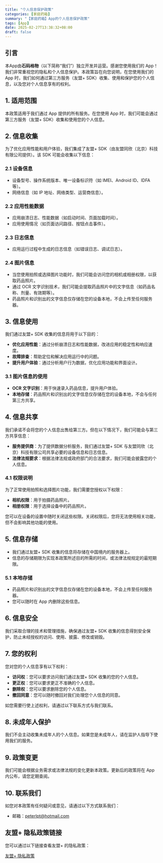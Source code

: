 ```yaml
---
title: "个人信息保护政策"
categories: [家庭药箱]
summary: "【家庭药箱】App的个人信息保护政策"
tags: [App]
date: 2025-02-27T13:38:32+08:00
draft: false
---
```


## 引言

本App由**石码格物**（以下简称“我们”）独立开发并运营。感谢您使用我们的 App！我们非常重视您的隐私和个人信息保护。本政策旨在向您说明，在您使用我们的 App 时，我们如何通过第三方服务（友盟+ SDK）收集、使用和保护您的个人信息，以及您对个人信息享有的权利。

## 1. 适用范围

本政策适用于我们通过 App 提供的所有服务。在您使用 App 时，我们可能会通过第三方服务（友盟+ SDK）收集和使用您的个人信息。

## 2. 信息收集

为了优化应用性能和用户体验，我们集成了友盟+ SDK（由友盟同欣（北京）科技有限公司提供）。该 SDK 可能会收集以下信息：

### 2.1 设备信息

- 设备型号、操作系统版本、唯一设备标识符（如 IMEI、Android ID、IDFA 等）。
- 网络信息（如 IP 地址、网络类型、运营商信息）。

### 2.2 应用性能数据

- 应用崩溃日志、性能数据（如启动时间、页面加载时间）。
- 应用使用情况（如页面访问路径、按钮点击事件）。

### 2.3 日志信息

- 应用运行过程中生成的日志信息（如错误日志、调试日志）。

### 2.4 图片信息

- 当您使用拍照或选择图片功能时，我们可能会访问您的相机或相册权限，以获取药品照片。
- 通过 OCR 文字识别技术，我们可能会提取药品照片中的文字信息（如药品名称、剂量、有效期等）。
- 药品照片和识别出的文字信息仅存储在您的设备本地，不会上传至任何服务器。

## 3. 信息使用

我们通过友盟+ SDK 收集的信息将用于以下目的：

- **优化应用性能**：通过分析崩溃日志和性能数据，改进应用的稳定性和响应速度。
- **故障排查**：帮助定位和解决应用运行中的问题。
- **提升用户体验**：通过分析用户行为数据，优化应用功能和界面设计。

### 3.1 图片信息的使用

- **OCR 文字识别**：用于快速录入药品信息，提升用户体验。
- **本地存储**：药品照片和识别出的文字信息仅存储在您的设备本地，不会与任何第三方共享。

## 4. 信息共享

我们承诺不会将您的个人信息出售给第三方。但在以下情况下，我们可能会与第三方共享信息：

- **服务提供商**：为了提供数据分析服务，我们通过友盟+ SDK 与友盟同欣（北京）科技有限公司共享必要的设备信息和日志信息。
- **法律法规要求**：根据法律法规或政府部门的合法要求，我们可能会披露您的个人信息。

### 4.1 权限说明

为了正常使用拍照和选择图片功能，我们需要您授权以下权限：

- **相机权限**：用于拍摄药品照片。
- **相册权限**：用于选择设备中的药品照片。

您可以在设备的设置中随时关闭这些权限。关闭权限后，您将无法使用相关功能，但不会影响其他功能的使用。

## 5. 信息存储

- 我们通过友盟+ SDK 收集的信息将存储在中国境内的服务器上。
- 信息的存储期限为实现本政策所述目的所需的时间，或法律法规规定的最短期限。

### 5.1 本地存储

- 药品照片和识别出的文字信息仅存储在您的设备本地，不会上传至任何服务器。
- 您可以随时在 App 内删除这些信息。

## 6. 信息安全

我们采取合理的技术和管理措施，确保通过友盟+ SDK 收集的信息得到安全保护，防止未经授权的访问、使用、披露、修改或销毁。

## 7. 您的权利

您对您的个人信息享有以下权利：

- **访问权**：您可以要求访问我们通过友盟+ SDK 收集的您的个人信息。
- **更正权**：您可以要求更正不准确的个人信息。
- **删除权**：您可以要求删除您的个人信息。
- **撤回同意**：您可以随时撤回对我们处理您个人信息的同意。

如您需要行使上述权利，请通过以下联系方式与我们联系。

## 8. 未成年人保护

我们不会主动收集未成年人的个人信息。如果您是未成年人，请在监护人指导下使用我们的服务。

## 9. 政策变更

我们可能会根据业务需求或法律法规的变化更新本政策。更新后的政策将在 App 内公布，请您定期查阅。

## 10. 联系我们

如您对本政策有任何疑问或意见，请通过以下方式联系我们：

- 邮箱：[peterlpt@hotmail.com](mailto:peterlpt@hotmail.com)

## 友盟+ 隐私政策链接

您可以通过以下链接查看友盟+ 的隐私政策：

[友盟+ 隐私政策](https://www.umeng.com/page/policy)